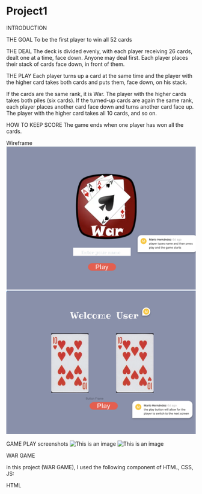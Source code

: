 # Project1

INTRODUCTION

THE GOAL 
To be the first player to win all 52 cards

THE DEAL
The deck is divided evenly, with each player receiving 26 cards, dealt one at a time, face down. Anyone may deal first. Each player places their stack of cards face down, in front of them.

THE PLAY
Each player turns up a card at the same time and the player with the higher card takes both cards and puts them, face down, on his stack.

If the cards are the same rank, it is War. The player with the higher cards takes both piles (six cards). If the turned-up cards are again the same rank, each player places another card face down and turns another card face up. The player with the higher card takes all 10 cards, and so on.

HOW TO KEEP SCORE
The game ends when one player has won all the cards.

Wireframe 
![This is an image](screenshots/Screen%20Shot%202022-03-24%20at%205.46.27%20PM.png)
![This is an image](screenshots/Screen%20Shot%202022-03-24%20at%205.48.07%20PM.png)

GAME PLAY screenshots
![This is an image](screenshots/intro%20page.png)
![This is an image](screenshots/playing%20page.png)


WAR GAME

in this project (WAR GAME), I used the following component of HTML, CSS, JS:


HTML

<script> = this tag used in order to link JS to HTML.
<link> = this tag was used to link the stylesheet CSS.
<div>=this tag was used in order to add the different classes needed for the game.
<div class=""> classes were also used to group different elements withing the HTML file.
<div id="" > ID was used in order to make a single element reachable .

  
CSS
  
selectors: To style the tags within the HTML file 
.classes: this selector was used to style multiple devs
Flex: flex was used for elements responsiveness within a container to automatically arranged the card elements depending upon screen size for the card.
Grid: was used for dividing the different elements on the page. For example in size, position, and layer, between parts of a control, built HTML.

  
JAVASCRIPT
  
variables:
 in this game, we used variables to create logic within the game as well as functional. for example, we used the variable "suit" as a global static variable with the different types of suits for the cards or the variable "values" to created the value of each one of the 52 cards within the deck.
Classes:

 We also created classes, to used as a template to create functions, for example, the "Card" class created the logic for the suits and value of each card. We also added another class name "deck which encapsulates the deck of cards and creates random outcomes. the game war to work properly.
 within this classes, we created a function name shuffle that loops through all the cards and swaps with another card (perfect shuffle) inside of this we created a For loop that will shuffle the cards around, inside of this for loop we created a variable newIndex that takes the player earlier in the deck of cards that we currently are.

I used querySelector to return the elements within the HTML code to make them functional. for example. "computercardslotadd".
In this section include the link to your deployed game and any instructions you deem important.



GETTING STARTED
  
How to start the game, fill up your name and press play, instruction will pop up, and then it will take you to the play screen. While on the play screen is easy just press the button fire and start playing!!

  
FUTURE ENHANCEMENTS
  
There will be in the future levels as well as multiplayer options and online options 

